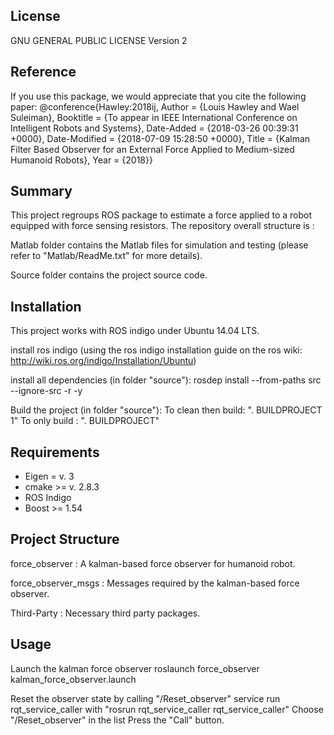 ## License
GNU GENERAL PUBLIC LICENSE Version 2

## Reference

If you use this package, we would appreciate that you cite the following paper:
@conference{Hawley:2018ij,
Author = {Louis Hawley and Wael Suleiman},
Booktitle = {To appear in IEEE International Conference on Intelligent Robots and Systems},
Date-Added = {2018-03-26 00:39:31 +0000},
Date-Modified = {2018-07-09 15:28:50 +0000},
Title = {Kalman Filter Based Observer for an External Force Applied to Medium-sized Humanoid Robots},
Year = {2018}}

## Summary

This project regroups ROS package to estimate a force applied to a robot equipped with force sensing resistors. 
The repository overall structure is :

Matlab folder contains the Matlab files for simulation and testing (please refer to "Matlab/ReadMe.txt" for more details).

Source folder contains the project source code.

## Installation

This project works with ROS indigo under Ubuntu 14.04 LTS.

install ros indigo (using the ros indigo installation guide on the ros wiki: http://wiki.ros.org/indigo/Installation/Ubuntu)
	
install all dependencies (in folder "source"):
	rosdep install --from-paths src --ignore-src -r -y
	
Build the project (in folder "source"):
    To clean then build:  ". BUILDPROJECT 1"
    To only build :       ". BUILDPROJECT"

## Requirements

* Eigen  = v. 3
* cmake >= v. 2.8.3
* ROS Indigo
* Boost >= 1.54

## Project Structure
	
force_observer : A kalman-based force observer for humanoid robot.

force_observer_msgs : Messages required by the kalman-based force observer.

Third-Party : Necessary third party packages.

## Usage

Launch the kalman force observer
    roslaunch force_observer kalman_force_observer.launch

Reset the observer state by calling "/Reset_observer" service
    run rqt_service_caller with "rosrun rqt_service_caller rqt_service_caller"
    Choose "/Reset_observer" in the list
    Press the "Call" button.
